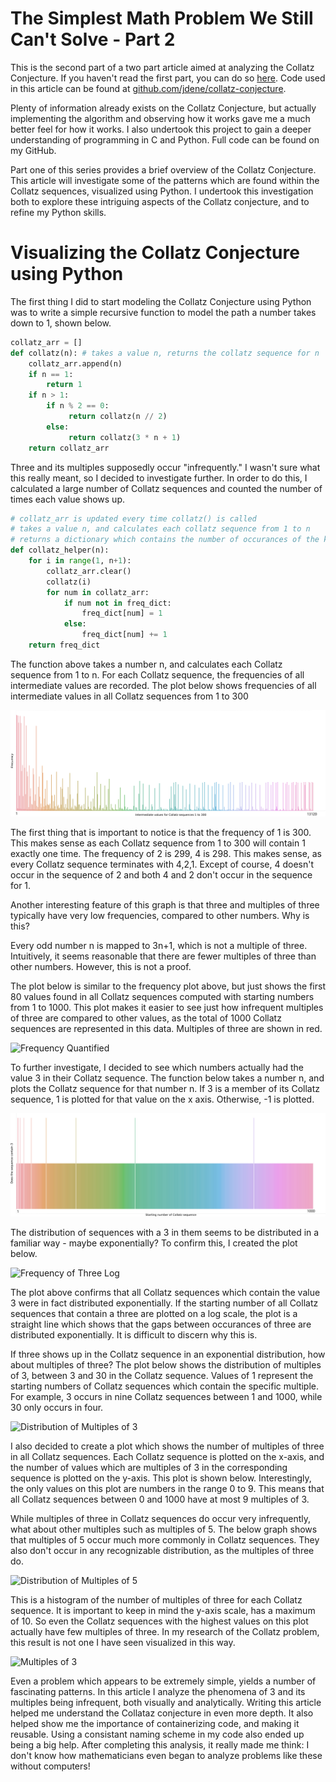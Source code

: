 <h1>The Simplest Math Problem We Still Can't Solve - Part 2</h1>

<p>This is the second part of a two part article aimed at analyzing the Collatz Conjecture. If you haven't read the first part, you can do so <a href="https://medium.com/@denelsky/the-simplest-math-problem-we-still-cant-solve-part-1-61cd767d33dc">here</a>. Code used in this article can be found at <a href="https://github.com/jdene/collatz-conjecture">github.com/jdene/collatz-conjecture</a><em></em>.
<p>Plenty of information already exists on the Collatz Conjecture, but actually implementing the algorithm and observing how it works gave me a much better feel for how it works. I also undertook this project to gain a deeper understanding of programming in C and Python. Full code can be found on my GitHub.
<p>
Part one of this series provides a brief overview of the Collatz Conjecture. This article will investigate some of the patterns which are found within the Collatz sequences, visualized using Python. I undertook this investigation both to explore these intriguing aspects of the Collatz conjecture, and to refine my Python skills.
</p>

# Visualizing the Collatz Conjecture using Python

<p>The first thing I did to start modeling the Collatz Conjecture using Python was to write a simple recursive function to model the path a number takes down to 1, shown below.</p>

```python
collatz_arr = []
def collatz(n): # takes a value n, returns the collatz sequence for n
    collatz_arr.append(n)
    if n == 1:
        return 1
    if n > 1:
        if n % 2 == 0:
             return collatz(n // 2)
        else:
             return collatz(3 * n + 1)
    return collatz_arr
```

<p>Three and its multiples supposedly occur "infrequently." I wasn't sure what this really meant, so I decided to investigate further. In order to do this, I calculated a large number of Collatz sequences and counted the number of times each value shows up.</p>


```python
# collatz_arr is updated every time collatz() is called
# takes a value n, and calculates each collatz sequence from 1 to n
# returns a dictionary which contains the number of occurances of the key in all Collatz sequences
def collatz_helper(n):
    for i in range(1, n+1):
        collatz_arr.clear()
        collatz(i)
        for num in collatz_arr:
            if num not in freq_dict:
                freq_dict[num] = 1
            else:
                freq_dict[num] += 1
	return freq_dict
```

<p> The function above takes a number n, and calculates each Collatz sequence from 1 to n. For each Collatz sequence, the frequencies of all intermediate values are recorded. The plot below shows frequencies of all intermediate values in all Collatz sequences from 1 to 300</p>

![All Frequencies from 1 to 300](https://github.com/jdene/collatz-conjecture/blob/main/part_2/plots/initial-py-plot-labeled.png)

<p> The first thing that is important to notice is that the frequency of 1 is 300. This makes sense as each Collatz sequence from 1 to 300 will contain 1 exactly one time. The frequency of 2 is 299, 4 is 298. This makes sense, as every Collatz sequence terminates with 4,2,1. Except of course, 4 doesn't occur in the sequence of 2 and both 4 and 2 don't occur in the sequence for 1. 
<p>Another interesting feature of this graph is that three and multiples of three typically have very low frequencies, compared to other numbers. Why is this?</p>


<p>
Every odd number n is mapped to 3n+1, which is not a multiple of three. Intuitively, it seems reasonable that there are fewer multiples of three than other numbers. However, this is not a proof.
</p>
The plot below is similar to the frequency plot above, but just shows the first 80 values found in all Collatz sequences computed with starting numbers from 1 to 1000. This plot makes it easier to see just how infrequent multiples of three are compared to other values, as the total of 1000 Collatz sequences are represented in this data. Multiples of three are shown in red.

![Frequency Quantified](https://github.com/jdene/collatz-conjecture/blob/main/part_2/plots/freq_quantified.png)

<p> To further investigate, I decided to see which numbers actually had the value 3 in their Collatz sequence. The function below takes a number n, and plots the Collatz sequence for that number n. If 3 is a member of its Collatz sequence, 1 is plotted for that value on the x axis. Otherwise, -1 is plotted.</p>

![Frequency of Three](https://github.com/jdene/collatz-conjecture/blob/main/part_2/plots/freq-of-three-labeled.png)

The distribution of sequences with a 3 in them seems to be distributed in a familiar way - maybe exponentially? To confirm this, I created the plot below.

![Frequency of Three Log](https://github.com/jdene/collatz-conjecture/blob/main/part_2/plots/freq-of-three-log.png)

<p> The plot above confirms that all Collatz sequences which contain the value 3 were in fact distributed exponentially. If the starting number of all Collatz sequences that contain a three are plotted on a log scale, the plot is a straight line which shows that the gaps between occurances of three are distributed exponentially. It is difficult to discern why this is.</p>

If three shows up in the Collatz sequence in an exponential distribution, how about multiples of three? The plot below shows the distribution of multiples of 3, between 3 and 30 in the Collatz sequence. Values of 1 represent the starting numbers of Collatz sequences which contain the specific multiple. For example, 3 occurs in nine Collatz sequences between 1 and 1000, while 30 only occurs in four.

![Distribution of Multiples of 3](https://github.com/jdene/collatz-conjecture/blob/main/part_2/plots/distribution_of_multiples_of_3.png)

I also decided to create a plot which shows the number of multiples of three in all Collatz sequences. Each Collatz sequence is plotted on the x-axis, and the number of values which are multiples of 3 in the corresponding sequence is plotted on the y-axis. This plot is shown below. Interestingly, the only values on this plot are numbers in the range 0 to 9. This means that all Collatz sequences between 0 and 1000 have at most 9 multiples of 3.

While multiples of three in Collatz sequences do occur very infrequently, what about other multiples such as multiples of 5. The below graph shows that multiples of 5 occur much more commonly in Collatz sequences. They also don't occur in any recognizable distribution, as the multiples of three do.

![Distribution of Multiples of 5](https://github.com/jdene/collatz-conjecture/blob/main/part_2/plots/distribution_of_multiples_of_5.png)

This is a histogram of the number of multiples of three for each Collatz sequence. It is important to keep in mind the y-axis scale, has a maximum of 10. So even the Collatz sequences with the highest values on this plot actually have few multiples of three. In my research of the Collatz problem, this result is not one I have seen visualized in this way.

![Multiples of 3](https://github.com/jdene/collatz-conjecture/blob/main/part_2/plots/mult_of_3_freq.png)

Even a problem which appears to be extremely simple, yields a number of fascinating patterns. In this article I analyze the phenomena of 3 and its multiples being infrequent, both visually and analytically. Writing this article helped me understand the Collataz conjecture in even more depth. It also helped show me the importance of containerizing code, and making it reusable. Using a consistant naming scheme in my code also ended up being a big help. After completing this analysis, it really made me think: I don't know how mathematicians even began to analyze problems like these without computers!

